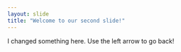 ```yaml
---
layout: slide
title: "Welcome to our second slide!"
---
```

I changed something here.
Use the left arrow to go back!
